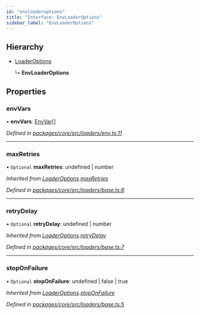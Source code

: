 ```yaml
---
id: "envloaderoptions"
title: "Interface: EnvLoaderOptions"
sidebar_label: "EnvLoaderOptions"
---
```


## Hierarchy

- [LoaderOptions](loaderoptions.md)

  ↳ **EnvLoaderOptions**

## Properties

### envVars

• **envVars**: [EnvVar](envvar.md)[]

_Defined in [packages/core/src/loaders/env.ts:11](https://github.com/willsoto/node-konfig/blob/e86bb60/packages/core/src/loaders/env.ts#L11)_

---

### maxRetries

• `Optional` **maxRetries**: undefined \| number

_Inherited from [LoaderOptions](loaderoptions.md).[maxRetries](loaderoptions.md#maxretries)_

_Defined in [packages/core/src/loaders/base.ts:6](https://github.com/willsoto/node-konfig/blob/e86bb60/packages/core/src/loaders/base.ts#L6)_

---

### retryDelay

• `Optional` **retryDelay**: undefined \| number

_Inherited from [LoaderOptions](loaderoptions.md).[retryDelay](loaderoptions.md#retrydelay)_

_Defined in [packages/core/src/loaders/base.ts:7](https://github.com/willsoto/node-konfig/blob/e86bb60/packages/core/src/loaders/base.ts#L7)_

---

### stopOnFailure

• `Optional` **stopOnFailure**: undefined \| false \| true

_Inherited from [LoaderOptions](loaderoptions.md).[stopOnFailure](loaderoptions.md#stoponfailure)_

_Defined in [packages/core/src/loaders/base.ts:5](https://github.com/willsoto/node-konfig/blob/e86bb60/packages/core/src/loaders/base.ts#L5)_
